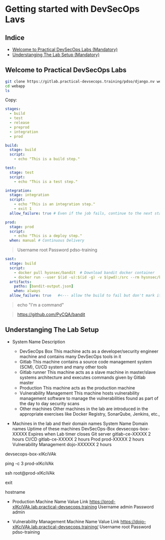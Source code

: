 # Getting started with DevSecOps Lavs

## **Indice**

- [Welcome to Practical DevSecOps Labs (Mandatory)](#welcome-to-practical-devsecops-labs)
- [Understanging The Lab Setup (Mandatory)](#understanging-the-lab-setup)

## Welcome to Practical DevSecOps Labs

```bash
git clone https://gitlab.practical-devsecops.training/pdso/django.nv webapp
cd webapp
ls
```

Copy:

```yaml
stages:
  - build
  - test
  - release
  - preprod
  - integration
  - prod

build:
  stage: build
  script:
    - echo "This is a build step."

test:
  stage: test
  script:
    - echo "This is a test step."

integration:
  stage: integration
  script:
    - echo "This is an integration step."
    - exit 1
  allow_failure: true # Even if the job fails, continue to the next stages

prod:
  stage: prod
  script:
    - echo "This is a deploy step."
  when: manual # Continuous Delivery
```

> Username	root
> Password	pdso-training

```yaml
sast:
  stage: build
  script:
    - docker pull hysnsec/bandit  # Download bandit docker container
    - docker run --user $(id -u):$(id -g) -v $(pwd):/src --rm hysnsec/bandit -r /src -f json -o /src/bandit-output.json
  artifacts:
    paths: [bandit-output.json]
    when: always
  allow_failure: true   #<--- allow the build to fail but don't mark it as such
```

> echo "I'm a command"


> https://github.com/PyCQA/bandit

## Understanging The Lab Setup

- System Name	Description
  - DevSecOps Box	This machine acts as a developer/security engineer machine and contains many DevSecOps tools in it
  - Gitlab	This machine contains a source code management system (SCM), CI/CD system and many other tools
  - Gitlab runner	This machine acts as a slave machine in master/slave systems architecture and executes commands given by Gitlab master
  - Production	This machine acts as the production machine
  - Vulnerability Management	This machine hosts vulnerability management software to manage the vulnerabilities found as part of the day to day security scans
  - Other machines	Other machines in the lab are introduced in the appropriate exercises like Docker Registry, SonarQube, Jenkins, etc.,

- Machines in the lab and their domain names
System Name	Domain names	Uptime of these machines
DevSecOps-Box	devsecops-box-XXXXX	Expires when Lab timer closes
Git server	gitlab-ce-XXXXX	2 hours
CI/CD	gitlab-ce-XXXXX	2 hours
Prod	prod-XXXXX	2 hours
Vulnerability Management	dojo-XXXXXX	2 hours

devsecops-box-xIKciVAk

ping -c 3 prod-xIKciVAk

ssh root@prod-xIKciVAk

exit

hostname

- Production Machine
  Name	Value
  Link	https://prod-xIKciVAk.lab.practical-devsecops.training
  Username	admin
  Password	admin

- Vulnerability Management Machine
Name	Value
Link	https://dojo-xIKciVAk.lab.practical-devsecops.training/
Username	root
Password	pdso-training